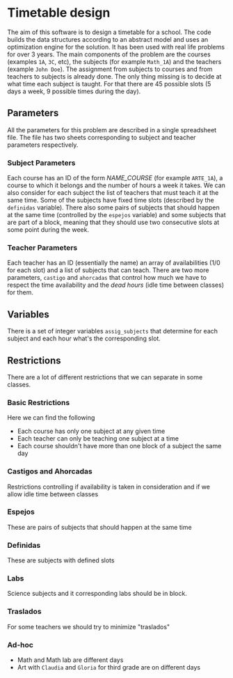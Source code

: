 # Timetable design

The aim of this software is to design a timetable for a school. The code builds the data structures according to an abstract model and uses an optimization engine for the solution. It has been used with real life problems for over 3 years. The main components of the problem are the courses (examples `1A`, `3C`, etc), the subjects (for example `Math_1A`) and the teachers (example `John Doe`). The assignment from subjects to courses and from teachers to subjects is already done. The only thing missing is to decide at what time each subject is taught.
For that there are 45 possible slots (5 days a week, 9 possible times during the day).

## Parameters

All the parameters for this problem are described in a single spreadsheet file.
The file has two sheets corresponding to subject and teacher parameters
respectively.

### Subject Parameters
Each course has an ID of the form *NAME_COURSE* (for example `ARTE_1A`),
a course to which it belongs and the number of hours a week it takes.
We can also consider for each subject the list of teachers that must teach it at the same time.
Some of the subjects have fixed time slots (described by the `definidas` variable).
There also some pairs of subjects that should happen at the same time (controlled
by the `espejos` variable) and some subjects that are part of a block, meaning
that they should use two consecutive slots at some point during the week.

### Teacher Parameters
Each teacher has an ID (essentially the name) an array of availabilities
(1/0 for each slot) and a list of subjects that can teach.
There are two more parameters, `castigo` and `ahorcadas` that control how much
we have to respect the time availability and the *dead hours* (idle time between
classes) for them.

## Variables
There is a set of integer variables `assig_subjects` that determine for each
subject and each hour what's the corresponding slot.

## Restrictions
There are a lot of different restrictions that we can separate in some classes.

### Basic Restrictions
Here we can find the following
 * Each course has only one subject at any given time
 * Each teacher can only be teaching one subject at a time
 * Each course shouldn't have more than one block of a subject the same day

### Castigos and Ahorcadas
Restrictions controlling if availability is taken in consideration and if we allow idle time between classes

### Espejos
These are pairs of subjects that should happen at the same time

### Definidas
These are subjects with defined slots

### Labs
Science subjects and it corresponding labs should be in block.

### Traslados
For some teachers we should try to minimize "traslados"

### Ad-hoc
 * Math and Math lab are different days
 * Art with `Claudia` and `Gloria` for third grade are on different days
